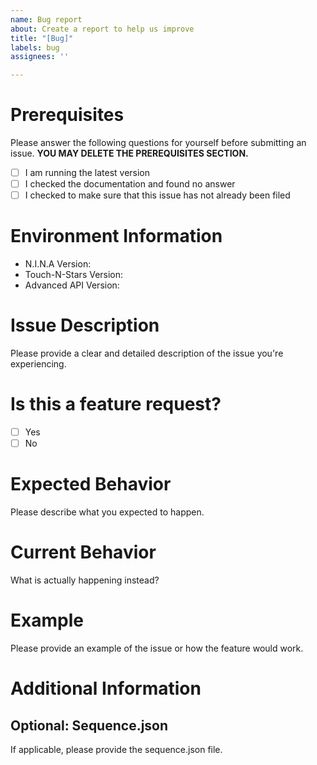 ```yaml
---
name: Bug report
about: Create a report to help us improve
title: "[Bug]"
labels: bug
assignees: ''

---
```


# Prerequisites

Please answer the following questions for yourself before submitting an issue. **YOU MAY DELETE THE PREREQUISITES SECTION.**

- [ ] I am running the latest version
- [ ] I checked the documentation and found no answer
- [ ] I checked to make sure that this issue has not already been filed

# Environment Information

* N.I.N.A Version:
* Touch-N-Stars Version:
* Advanced API Version:

# Issue Description

Please provide a clear and detailed description of the issue you're experiencing.

# Is this a feature request?

- [ ] Yes
- [ ] No

# Expected Behavior

Please describe what you expected to happen.

# Current Behavior

What is actually happening instead?

# Example

Please provide an example of the issue or how the feature would work.

# Additional Information

## Optional: Sequence.json

If applicable, please provide the sequence.json file.
